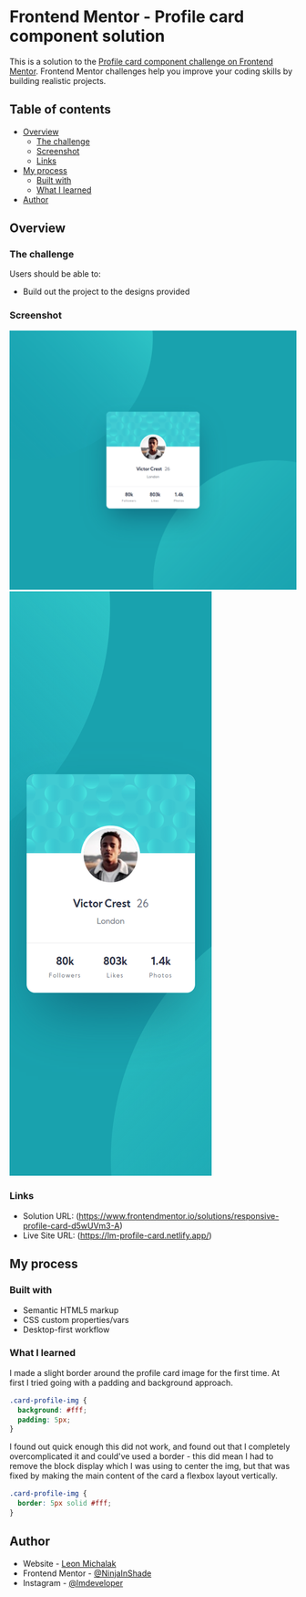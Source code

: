 # Frontend Mentor - Profile card component solution

This is a solution to the [Profile card component challenge on Frontend Mentor](https://www.frontendmentor.io/challenges/profile-card-component-cfArpWshJ). Frontend Mentor challenges help you improve your coding skills by building realistic projects.

## Table of contents

- [Overview](#overview)
  - [The challenge](#the-challenge)
  - [Screenshot](#screenshot)
  - [Links](#links)
- [My process](#my-process)
  - [Built with](#built-with)
  - [What I learned](#what-i-learned)
- [Author](#author)

## Overview

### The challenge

Users should be able to:

- Build out the project to the designs provided

### Screenshot

![](./screenshots/Desktop_solution.png)
![](./screenshots/Mobile_solution.png)

### Links

- Solution URL: (https://www.frontendmentor.io/solutions/responsive-profile-card-d5wUVm3-A)
- Live Site URL: (https://lm-profile-card.netlify.app/)

## My process

### Built with

- Semantic HTML5 markup
- CSS custom properties/vars
- Desktop-first workflow

### What I learned

I made a slight border around the profile card image for the first time. At first I tried going with a padding and background approach.

```css
.card-profile-img {
  background: #fff;
  padding: 5px;
}
```

I found out quick enough this did not work, and found out that I completely overcomplicated it and could've used a border - this did mean I had to remove the block display which I was using to center the img, but that was fixed by making the main content of the card a flexbox layout vertically.

```css
.card-profile-img {
  border: 5px solid #fff;
}
```

## Author

- Website - [Leon Michalak](https://www.leonmichalak.tech)
- Frontend Mentor - [@NinjaInShade](https://www.frontendmentor.io/profile/NinjaInShade)
- Instagram - [@lmdeveloper](https://www.instagram.com/lmdeveloper/)
